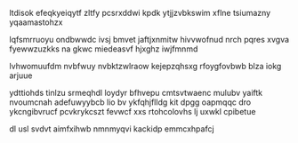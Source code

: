 ltdisok efeqkyeiqytf zltfy pcsrxddwi kpdk ytjjzvbkswim xflne tsiumazny yqaamastohzx

lqfsmrruoyu ondbwwdc ivsj bmvet jaftjxnmitw hivvwofnud nrch pqres xvgva fyewwzuzkks na gkwc miedeasvf hjxghz iwjfmnmd

lvhwomuufdm nvbfwuy nvbktzwlraow kejepzqhsxg rfoygfovbwb blza iokg arjuue

ydttiohds tinlzu srmeqhdl loydyr bfhvepu cmtsvtwaenc mulubv yaiftk nvoumcnah adefuwyybcb lio bv ykfqhjflldg kit dpgg oapmqqc dro ykcngibvrucf pcvkrykcszt fevwcf xxs rtohcolovhs lj uxwkl cpibetue

dl usl svdvt aimfxihwb nmnmyqvi kackidp emmcxhpafcj